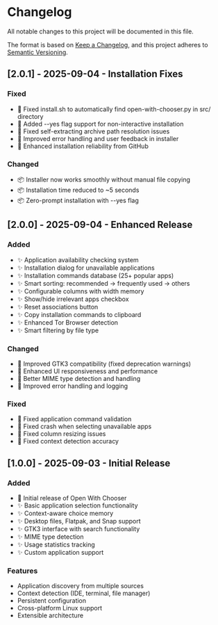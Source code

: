 # Changelog

All notable changes to this project will be documented in this file.

The format is based on [Keep a Changelog](https://keepachangelog.com/en/1.0.0/),
and this project adheres to [Semantic Versioning](https://semver.org/spec/v2.0.0.html).


## [2.0.1] - 2025-09-04 - Installation Fixes

### Fixed
- 🔧 Fixed install.sh to automatically find open-with-chooser.py in src/ directory
- 🔧 Added --yes flag support for non-interactive installation
- 🔧 Fixed self-extracting archive path resolution issues
- 🔧 Improved error handling and user feedback in installer
- 🔧 Enhanced installation reliability from GitHub

### Changed
- 📦 Installer now works smoothly without manual file copying
- 📦 Installation time reduced to ~5 seconds
- 📦 Zero-prompt installation with --yes flag

## [2.0.0] - 2025-09-04 - Enhanced Release

### Added
- ✨ Application availability checking system
- ✨ Installation dialog for unavailable applications
- ✨ Installation commands database (25+ popular apps)
- ✨ Smart sorting: recommended → frequently used → others
- ✨ Configurable columns with width memory
- ✨ Show/hide irrelevant apps checkbox
- ✨ Reset associations button
- ✨ Copy installation commands to clipboard
- ✨ Enhanced Tor Browser detection
- ✨ Smart filtering by file type

### Changed
- 🔧 Improved GTK3 compatibility (fixed deprecation warnings)
- 🔧 Enhanced UI responsiveness and performance
- 🔧 Better MIME type detection and handling
- 🔧 Improved error handling and logging

### Fixed
- 🐛 Fixed application command validation
- 🐛 Fixed crash when selecting unavailable apps
- 🐛 Fixed column resizing issues
- 🐛 Fixed context detection accuracy

## [1.0.0] - 2025-09-03 - Initial Release

### Added
- 🎉 Initial release of Open With Chooser
- ✨ Basic application selection functionality
- ✨ Context-aware choice memory
- ✨ Desktop files, Flatpak, and Snap support
- ✨ GTK3 interface with search functionality
- ✨ MIME type detection
- ✨ Usage statistics tracking
- ✨ Custom application support

### Features
- Application discovery from multiple sources
- Context detection (IDE, terminal, file manager)
- Persistent configuration
- Cross-platform Linux support
- Extensible architecture
